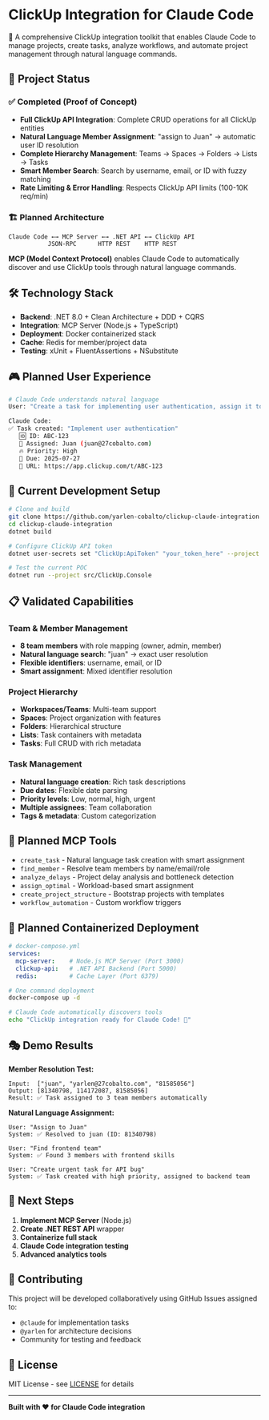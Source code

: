# ClickUp Integration for Claude Code

🚀 A comprehensive ClickUp integration toolkit that enables Claude Code to manage projects, create tasks, analyze workflows, and automate project management through natural language commands.

## 🎯 Project Status

### ✅ Completed (Proof of Concept)
- **Full ClickUp API Integration**: Complete CRUD operations for all ClickUp entities
- **Natural Language Member Assignment**: "assign to Juan" → automatic user ID resolution
- **Complete Hierarchy Management**: Teams → Spaces → Folders → Lists → Tasks
- **Smart Member Search**: Search by username, email, or ID with fuzzy matching
- **Rate Limiting & Error Handling**: Respects ClickUp API limits (100-10K req/min)

### 🏗️ Planned Architecture
```
Claude Code ←→ MCP Server ←→ .NET API ←→ ClickUp API
           JSON-RPC      HTTP REST    HTTP REST
```

**MCP (Model Context Protocol)** enables Claude Code to automatically discover and use ClickUp tools through natural language commands.

## 🛠️ Technology Stack

- **Backend**: .NET 8.0 + Clean Architecture + DDD + CQRS
- **Integration**: MCP Server (Node.js + TypeScript) 
- **Deployment**: Docker containerized stack
- **Cache**: Redis for member/project data
- **Testing**: xUnit + FluentAssertions + NSubstitute

## 🎮 Planned User Experience

```bash
# Claude Code understands natural language
User: "Create a task for implementing user authentication, assign it to Juan with high priority, due in 2 weeks"

Claude Code: 
✅ Task created: "Implement user authentication"
   🆔 ID: ABC-123
   👤 Assigned: Juan (juan@27cobalto.com)  
   🔥 Priority: High
   📅 Due: 2025-07-27
   🔗 URL: https://app.clickup.com/t/ABC-123
```

## 🔧 Current Development Setup

```bash
# Clone and build
git clone https://github.com/yarlen-cobalto/clickup-claude-integration
cd clickup-claude-integration
dotnet build

# Configure ClickUp API token
dotnet user-secrets set "ClickUp:ApiToken" "your_token_here" --project src/ClickUp.Console

# Test the current POC
dotnet run --project src/ClickUp.Console
```

## 📋 Validated Capabilities

### Team & Member Management
- **8 team members** with role mapping (owner, admin, member)
- **Natural language search**: "juan" → exact user resolution
- **Flexible identifiers**: username, email, or ID
- **Smart assignment**: Mixed identifier resolution

### Project Hierarchy  
- **Workspaces/Teams**: Multi-team support
- **Spaces**: Project organization with features
- **Folders**: Hierarchical structure
- **Lists**: Task containers with metadata
- **Tasks**: Full CRUD with rich metadata

### Task Management
- **Natural language creation**: Rich task descriptions
- **Due dates**: Flexible date parsing
- **Priority levels**: Low, normal, high, urgent
- **Multiple assignees**: Team collaboration
- **Tags & metadata**: Custom categorization

## 🎯 Planned MCP Tools

- `create_task` - Natural language task creation with smart assignment
- `find_member` - Resolve team members by name/email/role
- `analyze_delays` - Project delay analysis and bottleneck detection  
- `assign_optimal` - Workload-based smart assignment
- `create_project_structure` - Bootstrap projects with templates
- `workflow_automation` - Custom workflow triggers

## 🐳 Planned Containerized Deployment

```yaml
# docker-compose.yml
services:
  mcp-server:    # Node.js MCP Server (Port 3000)
  clickup-api:   # .NET API Backend (Port 5000)
  redis:         # Cache Layer (Port 6379)
```

```bash
# One command deployment
docker-compose up -d

# Claude Code automatically discovers tools
echo "ClickUp integration ready for Claude Code! 🚀"
```

## 🎭 Demo Results

**Member Resolution Test:**
```
Input:  ["juan", "yarlen@27cobalto.com", "81585056"]
Output: [81340798, 114172087, 81585056]
Result: ✅ Task assigned to 3 team members automatically
```

**Natural Language Assignment:**
```
User: "Assign to Juan" 
System: ✅ Resolved to juan (ID: 81340798)

User: "Find frontend team"
System: ✅ Found 3 members with frontend skills

User: "Create urgent task for API bug"  
System: ✅ Task created with high priority, assigned to backend team
```

## 🚀 Next Steps

1. **Implement MCP Server** (Node.js)
2. **Create .NET REST API** wrapper
3. **Containerize full stack**
4. **Claude Code integration testing**
5. **Advanced analytics tools**

## 🤝 Contributing

This project will be developed collaboratively using GitHub Issues assigned to:
- `@claude` for implementation tasks
- `@yarlen` for architecture decisions
- Community for testing and feedback

## 📄 License

MIT License - see [LICENSE](LICENSE) for details

---

**Built with ❤️ for Claude Code integration**